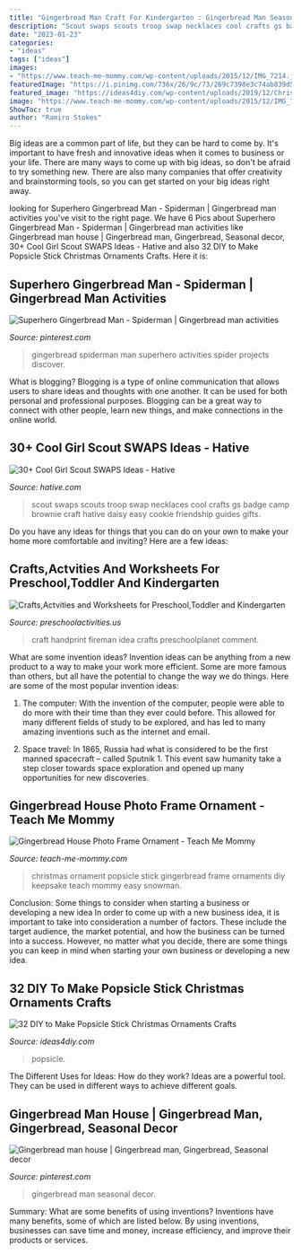 ```yaml
---
title: "Gingerbread Man Craft For Kindergarten : Gingerbread Man Seasonal Decor"
description: "Scout swaps scouts troop swap necklaces cool crafts gs badge camp brownie craft hative daisy easy cookie friendship guides gifts"
date: "2023-01-23"
categories:
- "ideas"
tags: ["ideas"]
images:
- "https://www.teach-me-mommy.com/wp-content/uploads/2015/12/IMG_7214.jpg"
featuredImage: "https://i.pinimg.com/736x/26/9c/73/269c7398e3c74ab839d5924e0df26021--gingerbread-man-spiderman.jpg"
featured_image: "https://ideas4diy.com/wp-content/uploads/2019/12/Christmas-Ornaments-Made-with-Popsicle-Sticks.jpg"
image: "https://www.teach-me-mommy.com/wp-content/uploads/2015/12/IMG_7214.jpg"
ShowToc: true
author: "Ramiro Stokes"
---
```



Big ideas are a common part of life, but they can be hard to come by. It's important to have fresh and innovative ideas when it comes to business or your life. There are many ways to come up with big ideas, so don't be afraid to try something new. There are also many companies that offer creativity and brainstorming tools, so you can get started on your big ideas right away.

	

		
looking for Superhero Gingerbread Man - Spiderman | Gingerbread man activities you've visit to the right page. We have 6 Pics about Superhero Gingerbread Man - Spiderman | Gingerbread man activities like Gingerbread man house | Gingerbread man, Gingerbread, Seasonal decor, 30+ Cool Girl Scout SWAPS Ideas - Hative and also 32 DIY to Make Popsicle Stick Christmas Ornaments Crafts. Here it is:
		
    
## Superhero Gingerbread Man - Spiderman | Gingerbread Man Activities

<img loading=lazy src="https://i.pinimg.com/736x/26/9c/73/269c7398e3c74ab839d5924e0df26021--gingerbread-man-spiderman.jpg" onerror="this.onerror=null;this.src='https://tse3.mm.bing.net/th?id=OIP.8Pq0aF4okA5rp6okDzsK8wAAAA&amp;pid=15.1';" alt="Superhero Gingerbread Man - Spiderman | Gingerbread man activities">

_Source: pinterest.com_

>gingerbread spiderman man superhero activities spider projects discover. 

	

What is blogging?
Blogging is a type of online communication that allows users to share ideas and thoughts with one another. It can be used for both personal and professional purposes. Blogging can be a great way to connect with other people, learn new things, and make connections in the online world.

    
## 30+ Cool Girl Scout SWAPS Ideas - Hative

<img loading=lazy src="https://hative.com/wp-content/uploads/2014/03/girl-scout-swaps-ideas/13-troop-necklaces-girl-scout-swaps.jpg" onerror="this.onerror=null;this.src='https://tse1.mm.bing.net/th?id=OIP.lG-xGAPb1MoHzTXFi6kv8AHaJ4&amp;pid=15.1';" alt="30+ Cool Girl Scout SWAPS Ideas - Hative">

_Source: hative.com_

>scout swaps scouts troop swap necklaces cool crafts gs badge camp brownie craft hative daisy easy cookie friendship guides gifts. 

	

Do you have any ideas for things that you can do on your own to make your home more comfortable and inviting? Here are a few ideas: 

    
## Crafts,Actvities And Worksheets For Preschool,Toddler And Kindergarten

<img loading=lazy src="http://www.preschoolactivities.us/wp-content/uploads/2014/12/handprint-fireman-craft1.jpg" onerror="this.onerror=null;this.src='https://tse4.mm.bing.net/th?id=OIP.NRq9n7boz3NMpPMz6SSCBQHaJ4&amp;pid=15.1';" alt="Crafts,Actvities and Worksheets for Preschool,Toddler and Kindergarten">

_Source: preschoolactivities.us_

>craft handprint fireman idea crafts preschoolplanet comment. 

	

What are some invention ideas?
Invention ideas can be anything from a new product to a way to make your work more efficient. Some are more famous than others, but all have the potential to change the way we do things. Here are some of the most popular invention ideas: 
1) The computer: With the invention of the computer, people were able to do more with their time than they ever could before. This allowed for many different fields of study to be explored, and has led to many amazing inventions such as the internet and email.

2) Space travel: In 1865, Russia had what is considered to be the first manned spacecraft – called Sputnik 1. This event saw humanity take a step closer towards space exploration and opened up many opportunities for new discoveries.

    
## Gingerbread House Photo Frame Ornament - Teach Me Mommy

<img loading=lazy src="https://www.teach-me-mommy.com/wp-content/uploads/2015/12/IMG_7214.jpg" onerror="this.onerror=null;this.src='https://tse4.mm.bing.net/th?id=OIP.xYbkHg09jQYgcAmWxmskmQHaLM&amp;pid=15.1';" alt="Gingerbread House Photo Frame Ornament - Teach Me Mommy">

_Source: teach-me-mommy.com_

>christmas ornament popsicle stick gingerbread frame ornaments diy keepsake teach mommy easy snowman. 

	

Conclusion: Some things to consider when starting a business or developing a new idea
In order to come up with a new business idea, it is important to take into consideration a number of factors. These include the target audience, the market potential, and how the business can be turned into a success. However, no matter what you decide, there are some things you can keep in mind when starting your own business or developing a new idea.

    
## 32 DIY To Make Popsicle Stick Christmas Ornaments Crafts

<img loading=lazy src="https://ideas4diy.com/wp-content/uploads/2019/12/Christmas-Ornaments-Made-with-Popsicle-Sticks.jpg" onerror="this.onerror=null;this.src='https://tse1.mm.bing.net/th?id=OIP.ta4ivlh95inCGhW0mvKDmgHaLH&amp;pid=15.1';" alt="32 DIY to Make Popsicle Stick Christmas Ornaments Crafts">

_Source: ideas4diy.com_

>popsicle. 

	

The Different Uses for Ideas: How do they work?
Ideas are a powerful tool. They can be used in different ways to achieve different goals.

    
## Gingerbread Man House | Gingerbread Man, Gingerbread, Seasonal Decor

<img loading=lazy src="https://i.pinimg.com/736x/c1/57/4b/c1574b361106d0b5e8eaaaaed237e999--gingerbread-man-house.jpg" onerror="this.onerror=null;this.src='https://tse2.mm.bing.net/th?id=OIP.X6pFfIP4NFRh1HPR2nqXZAHaJ3&amp;pid=15.1';" alt="Gingerbread man house | Gingerbread man, Gingerbread, Seasonal decor">

_Source: pinterest.com_

>gingerbread man seasonal decor. 

	

Summary: What are some benefits of using inventions?
Inventions have many benefits, some of which are listed below. By using inventions, businesses can save time and money, increase efficiency, and improve their products or services.

